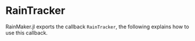 # RainTracker

RainMaker.jl exports the callback `RainTracker`, the following explains
how to use this callback.
